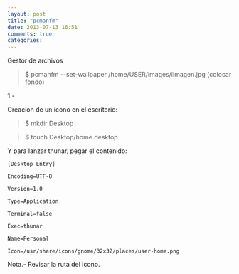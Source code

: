 ```yaml
---
layout: post
title: "pcmanfm"
date: 2013-07-13 16:51
comments: true
categories: 
---
```

Gestor de archivos

>$ pcmanfm --set-wallpaper /home/USER/images/limagen.jpg (colocar fondo)

1.-

Creacion de un icono en el escritorio:

>$ mkdir Desktop

>$ touch Desktop/home.desktop

Y para lanzar thunar, pegar el contenido:

	[Desktop Entry] 

	Encoding=UTF-8 

	Version=1.0 

	Type=Application 

	Terminal=false 

	Exec=thunar 

	Name=Personal 

	Icon=/usr/share/icons/gnome/32x32/places/user-home.png

Nota.- Revisar la ruta del icono.

